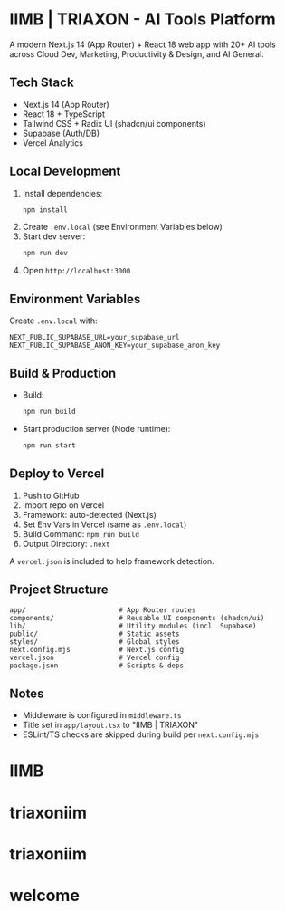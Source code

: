 # IIMB | TRIAXON - AI Tools Platform

A modern Next.js 14 (App Router) + React 18 web app with 20+ AI tools across Cloud Dev, Marketing, Productivity & Design, and AI General.

## Tech Stack
- Next.js 14 (App Router)
- React 18 + TypeScript
- Tailwind CSS + Radix UI (shadcn/ui components)
- Supabase (Auth/DB)
- Vercel Analytics

## Local Development
1. Install dependencies:
   ```bash
   npm install
   ```
2. Create `.env.local` (see Environment Variables below)
3. Start dev server:
   ```bash
   npm run dev
   ```
4. Open `http://localhost:3000`

## Environment Variables
Create `.env.local` with:
```env
NEXT_PUBLIC_SUPABASE_URL=your_supabase_url
NEXT_PUBLIC_SUPABASE_ANON_KEY=your_supabase_anon_key
```

## Build & Production
- Build:
  ```bash
  npm run build
  ```
- Start production server (Node runtime):
  ```bash
  npm run start
  ```

## Deploy to Vercel
1. Push to GitHub
2. Import repo on Vercel
3. Framework: auto-detected (Next.js)
4. Set Env Vars in Vercel (same as `.env.local`)
5. Build Command: `npm run build`
6. Output Directory: `.next`

A `vercel.json` is included to help framework detection.

## Project Structure
```
app/                       # App Router routes
components/                # Reusable UI components (shadcn/ui)
lib/                       # Utility modules (incl. Supabase)
public/                    # Static assets
styles/                    # Global styles
next.config.mjs            # Next.js config
vercel.json                # Vercel config
package.json               # Scripts & deps
```

## Notes
- Middleware is configured in `middleware.ts`
- Title set in `app/layout.tsx` to "IIMB | TRIAXON"
- ESLint/TS checks are skipped during build per `next.config.mjs`
# IIMB
# triaxoniim
# triaxoniim
# welcome
